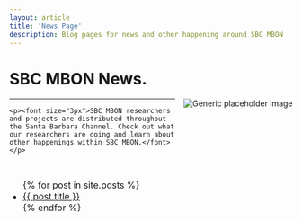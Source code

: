 ```yaml
---
layout: article 
title: 'News Page'
description: Blog pages for news and other happening around SBC MBON 
---
```

<div class="container" id="landing-content">
	<div class="col-lg-12">
			<h1>SBC MBON News.</h1>
			<img class="featurette-image img-responsive center-block" src="{{site.url}}/img/news/oilrigimaging.jpg" alt="Generic placeholder image" style="float:right; PADDING-LEFT: 15px">
	<hr>
			
	<p><font size="3px">SBC MBON researchers and projects are distributed throughout the Santa Barbara Channel. Check out what our researchers are doing and learn about other happenings within SBC MBON.</font></p>
<br>
<ul><font size="3px">
  {% for post in site.posts %}
    <li><a href="{{ post.url }}">{{ post.title }}</a></li>
  {% endfor %}
</font></ul>

</div>
